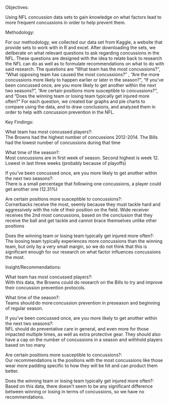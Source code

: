 Objectives:  

Using NFL concussion data sets to gain knowledge on what factors lead to more frequent concussions in order to help prevent them. 

Methodology: 

For our methodology, we collected our data set from Kaggle, a website that provide sets to work with in R and excel. After downloading the sets, we deliberate on what relevant questions to ask regarding concussions in the NFL. These questions are designed with the idea to relate back to research the NFL can do as well as to formulate recommendations on what to do with said research. The questions are “What team has the most concussions?”, “What opposing team has caused the most concussions?” , “Are the more concussions more likely to happen earlier or later in the season?”, “If you've been concussed once, are you more likely to get another within the next two seasons?”, “Are certain positions more susceptible to concussions?”, and “Does the winning team or losing team typically get injured more often?” For each question, we created bar graphs and pie charts to compare using the data, and to draw conclusions, and analyzed them in order to help with concussion prevention in the NFL. 

Key Findings: 

What team has most concussed players?:    
The Browns had the highest number of concussions 2012-2014. The Bills had the lowest number of concussions during that time 

What time of the season?:    
Most concussions are in first week of season. Second highest is week 12. Lowest in last three weeks (probably because of playoffs) 

If you've been concussed once, are you more likely to get another within the next two seasons?:    
There is a small percentage that following one concussions, a player could get another one (12.31%)​

Are certain positions more susceptible to concussions?:   
Cornerbacks receive the most, seemly because they must tackle hard and aggressively with the role of their position on the field. Wide receiver receives the 2nd most concussions, based on the conclusion that they receive the ball and get tackle and cannot brace themselves unlike other positions 

Does the winning team or losing team typically get injured more often?:  
The loosing team typically experiences more concussions than the winning team, but only by a very small margin, so we do not think that this is significant enough for our research on what factor influences concussions the most.  

 

Insight/Recommendations: 

What team has most concussed players?:    
With this data, the Browns could do research on the Bills to try and improve their concussion prevention protocols.  

What time of the season?:     
Teams should do more concussion prevention in preseason and beginning of regular season.  

If you've been concussed once, are you more likely to get another within the next two seasons?:      
NFL should do preventative care in general, and even more for those impacted multiple times, as well as extra protective gear. They should also have a cap on the number of concussions in a season and withhold players based on too many 

Are certain positions more susceptible to concussions?:      
Our recommendations is the positions with the most concussions like those wear more padding specific to how they will be hit and can product them better. 

Does the winning team or losing team typically get injured more often?:     
Based on this data, there doesn’t seem to be any significant difference between winning or losing in terms of concussions, so we have no recommendations. 

